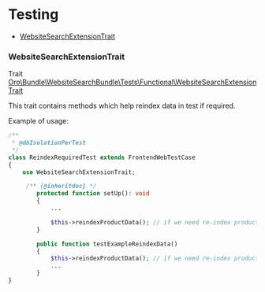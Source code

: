 Testing
=======

* [WebsiteSearchExtensionTrait](websitesearchextensiontrait)

### WebsiteSearchExtensionTrait

Trait [Oro\Bundle\WebsiteSearchBundle\Tests\Functional\WebsiteSearchExtensionTrait](../../Tests/Functional/WebsiteSearchExtensionTrait.php)

This trait contains methods which help reindex data in test if required.

Example of usage:

```php
/**
 * @dbIsolationPerTest
 */
class ReindexRequiredTest extends FrontendWebTestCase
{
    use WebsiteSearchExtensionTrait;

     /** {@inheritdoc} */
        protected function setUp(): void
        {
            ...

            $this->reindexProductData(); // if we need re-index product data in every test
        }

        public function testExampleReindexData()
        {
            $this->reindexProductData(); // if we need re-index product data in specific test
            ...
        }
}


```
